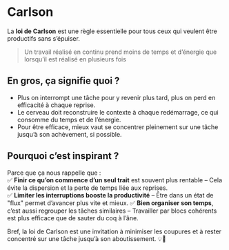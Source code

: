 # Carlson

La **loi de Carlson** est une règle essentielle pour tous ceux qui veulent être productifs sans s’épuiser.  

> Un travail réalisé en continu prend moins de temps et d’énergie que lorsqu’il est réalisé en plusieurs fois

## En gros, ça signifie quoi ?

- Plus on interrompt une tâche pour y revenir plus tard, plus on perd en efficacité à chaque reprise.
- Le cerveau doit reconstruire le contexte à chaque redémarrage, ce qui consomme du temps et de l’énergie.
- Pour être efficace, mieux vaut se concentrer pleinement sur une tâche jusqu’à son achèvement, si possible.

## Pourquoi c’est inspirant ?

Parce que ça nous rappelle que :  
✅ **Finir ce qu’on commence d’un seul trait** est souvent plus rentable – Cela évite la dispersion et la perte de temps liée aux reprises.  
✅ **Limiter les interruptions booste la productivité** – Être dans un état de "flux" permet d’avancer plus vite et mieux.
✅ **Bien organiser son temps**, c’est aussi regrouper les tâches similaires – Travailler par blocs cohérents est plus efficace que de sauter du coq à l’âne.  

Bref, la loi de Carlson est une invitation à minimiser les coupures et à rester concentré sur une tâche jusqu’à son aboutissement. 💡🚀
